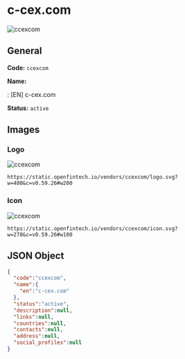 
# c-cex.com 
![ccexcom](https://static.openfintech.io/vendors/ccexcom/logo.svg?w=400&c=v0.59.26#w200)  

## General 
 
**Code:** `ccexcom` 
 
**Name:** 
 
:	[EN] c-cex.com 
 
**Status:** `active` 
 

## Images 

### Logo 
 
![ccexcom](https://static.openfintech.io/vendors/ccexcom/logo.svg?w=400&c=v0.59.26#w200)  

```
https://static.openfintech.io/vendors/ccexcom/logo.svg?w=400&c=v0.59.26#w200
```  

### Icon 
 
![ccexcom](https://static.openfintech.io/vendors/ccexcom/icon.svg?w=278&c=v0.59.26#w100)  

```
https://static.openfintech.io/vendors/ccexcom/icon.svg?w=278&c=v0.59.26#w100
```  

## JSON Object 

```json
{
  "code":"ccexcom",
  "name":{
    "en":"c-cex.com"
  },
  "status":"active",
  "description":null,
  "links":null,
  "countries":null,
  "contacts":null,
  "address":null,
  "social_profiles":null
}
```  
